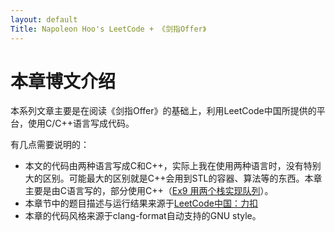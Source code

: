 ```yaml
---
layout: default
Title: Napoleon Hoo's LeetCode + 《剑指Offer》
---
```


# 本章博文介绍

本系列文章主要是在阅读《剑指Offer》的基础上，利用LeetCode中国所提供的平台，使用C/C\+\+语言写成代码。

有几点需要说明的：

- 本文的代码由两种语言写成C和C++，实际上我在使用两种语言时，没有特别大的区别。可能最大的区别就是C++会用到STL的容器、算法等的东西。本章主要是由C语言写的，部分使用C++（[Ex9 用两个栈实现队列](./Ex9.html)）。
- 本章节中的题目描述与运行结果来源于[LeetCode中国：力扣](leetcode-cn.com)
- 本章的代码风格来源于clang-format自动支持的GNU style。

